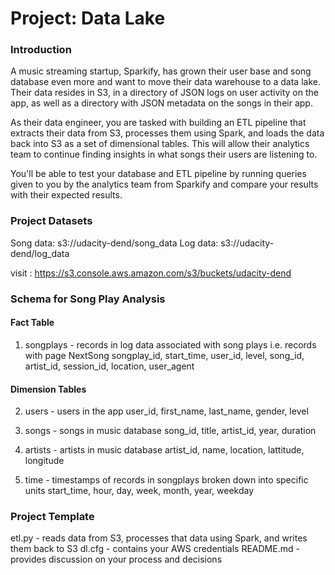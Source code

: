# Project: Data Lake 

### Introduction
A music streaming startup, Sparkify, has grown their user base and song database even more and want to move their data warehouse to a data lake. Their data resides in S3, in a directory of JSON logs on user activity on the app, as well as a directory with JSON metadata on the songs in their app.

As their data engineer, you are tasked with building an ETL pipeline that extracts their data from S3, processes them using Spark, and loads the data back into S3 as a set of dimensional tables. This will allow their analytics team to continue finding insights in what songs their users are listening to.

You'll be able to test your database and ETL pipeline by running queries given to you by the analytics team from Sparkify and compare your results with their expected results.

### Project Datasets
Song data: s3://udacity-dend/song_data
Log data: s3://udacity-dend/log_data

visit : https://s3.console.aws.amazon.com/s3/buckets/udacity-dend


### Schema for Song Play Analysis

#### Fact Table
1. songplays - records in log data associated with song plays i.e. records with page NextSong
songplay_id, start_time, user_id, level, song_id, artist_id, session_id, location, user_agent

#### Dimension Tables
2. users - users in the app
user_id, first_name, last_name, gender, level

3. songs - songs in music database
song_id, title, artist_id, year, duration

4. artists - artists in music database
artist_id, name, location, lattitude, longitude

5. time - timestamps of records in songplays broken down into specific units
start_time, hour, day, week, month, year, weekday


### Project Template
etl.py - reads data from S3, processes that data using Spark, and writes them back to S3
dl.cfg - contains your AWS credentials
README.md - provides discussion on your process and decisions